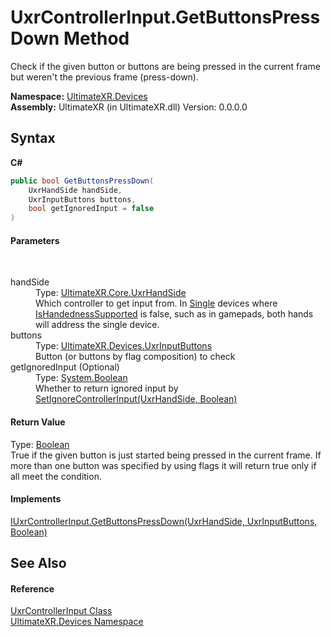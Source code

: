 # UxrControllerInput.GetButtonsPressDown Method 
 

Check if the given button or buttons are being pressed in the current frame but weren't the previous frame (press-down).

**Namespace:**&nbsp;<a href="N_UltimateXR_Devices">UltimateXR.Devices</a><br />**Assembly:**&nbsp;UltimateXR (in UltimateXR.dll) Version: 0.0.0.0

## Syntax

**C#**<br />
``` C#
public bool GetButtonsPressDown(
	UxrHandSide handSide,
	UxrInputButtons buttons,
	bool getIgnoredInput = false
)
```


#### Parameters
&nbsp;<dl><dt>handSide</dt><dd>Type: <a href="T_UltimateXR_Core_UxrHandSide">UltimateXR.Core.UxrHandSide</a><br />Which controller to get input from. In <a href="T_UltimateXR_Devices_UxrControllerSetupType">Single</a> devices where <a href="P_UltimateXR_Devices_IUxrControllerInput_IsHandednessSupported">IsHandednessSupported</a> is false, such as in gamepads, both hands will address the single device.</dd><dt>buttons</dt><dd>Type: <a href="T_UltimateXR_Devices_UxrInputButtons">UltimateXR.Devices.UxrInputButtons</a><br />Button (or buttons by flag composition) to check</dd><dt>getIgnoredInput (Optional)</dt><dd>Type: <a href="https://docs.microsoft.com/dotnet/api/system.boolean" target="_blank" rel="noopener noreferrer">System.Boolean</a><br />Whether to return ignored input by <a href="M_UltimateXR_Devices_IUxrControllerInput_SetIgnoreControllerInput">SetIgnoreControllerInput(UxrHandSide, Boolean)</a></dd></dl>

#### Return Value
Type: <a href="https://docs.microsoft.com/dotnet/api/system.boolean" target="_blank" rel="noopener noreferrer">Boolean</a><br />True if the given button is just started being pressed in the current frame. If more than one button was specified by using flags it will return true only if all meet the condition.

#### Implements
<a href="M_UltimateXR_Devices_IUxrControllerInput_GetButtonsPressDown">IUxrControllerInput.GetButtonsPressDown(UxrHandSide, UxrInputButtons, Boolean)</a><br />

## See Also


#### Reference
<a href="T_UltimateXR_Devices_UxrControllerInput">UxrControllerInput Class</a><br /><a href="N_UltimateXR_Devices">UltimateXR.Devices Namespace</a><br />